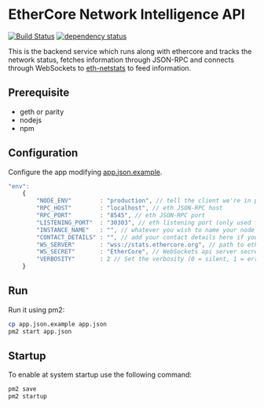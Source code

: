 EtherCore Network Intelligence API
============
[![Build Status][travis-image]][travis-url] [![dependency status][dep-image]][dep-url]

This is the backend service which runs along with ethercore and tracks the network status, fetches information through JSON-RPC and connects through WebSockets to [eth-netstats](https://github.com/ethercore/eth-netstats) to feed information.


## Prerequisite

* geth or parity
* nodejs
* npm

## Configuration

Configure the app modifying [app.json.example](/eth-net-intelligence-api/blob/master/app.json.example).

```js
"env":
	{
		"NODE_ENV"        : "production", // tell the client we're in production environment
		"RPC_HOST"        : "localhost", // eth JSON-RPC host
		"RPC_PORT"        : "8545", // eth JSON-RPC port
		"LISTENING_PORT"  : "30303", // eth listening port (only used for display)
		"INSTANCE_NAME"   : "", // whatever you wish to name your node
		"CONTACT_DETAILS" : "", // add your contact details here if you wish (email/skype)
		"WS_SERVER"       : "wss://stats.ethercore.org", // path to eth-netstats WebSockets api server
		"WS_SECRET"       : "EtherCore", // WebSockets api server secret used for login
		"VERBOSITY"       : 2 // Set the verbosity (0 = silent, 1 = error, warn, 2 = error, warn, info, success, 3 = all logs)
	}
```

## Run

Run it using pm2:

```bash
cp app.json.example app.json
pm2 start app.json
```

## Startup

To enable at system startup use the following command:

```bash
pm2 save
pm2 startup
```

[travis-image]: https://travis-ci.org/ethercoreorg/eth-net-intelligence-api.svg
[travis-url]: https://travis-ci.org/ethercoreorg/eth-net-intelligence-api
[dep-image]: https://david-dm.org/ethercoreorg/eth-net-intelligence-api.svg
[dep-url]: https://david-dm.org/ethercoreorg/eth-net-intelligence-api

